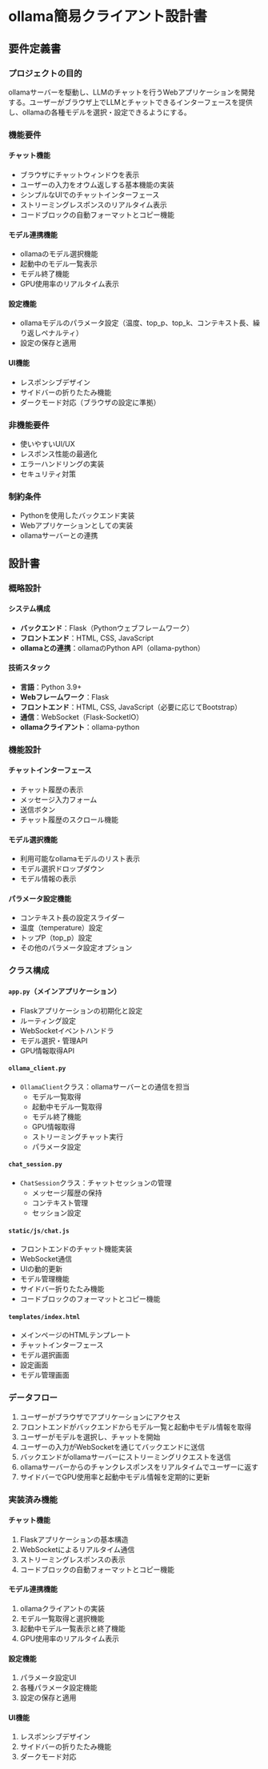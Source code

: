 # ollama簡易クライアント設計書

## 要件定義書

### プロジェクトの目的
ollamaサーバーを駆動し、LLMのチャットを行うWebアプリケーションを開発する。ユーザーがブラウザ上でLLMとチャットできるインターフェースを提供し、ollamaの各種モデルを選択・設定できるようにする。

### 機能要件

#### チャット機能
- ブラウザにチャットウィンドウを表示
- ユーザーの入力をオウム返しする基本機能の実装
- シンプルなUIでのチャットインターフェース
- ストリーミングレスポンスのリアルタイム表示
- コードブロックの自動フォーマットとコピー機能

#### モデル連携機能
- ollamaのモデル選択機能
- 起動中のモデル一覧表示
- モデル終了機能
- GPU使用率のリアルタイム表示

#### 設定機能
- ollamaモデルのパラメータ設定（温度、top_p、top_k、コンテキスト長、繰り返しペナルティ）
- 設定の保存と適用

#### UI機能
- レスポンシブデザイン
- サイドバーの折りたたみ機能
- ダークモード対応（ブラウザの設定に準拠）

### 非機能要件
- 使いやすいUI/UX
- レスポンス性能の最適化
- エラーハンドリングの実装
- セキュリティ対策

### 制約条件
- Pythonを使用したバックエンド実装
- Webアプリケーションとしての実装
- ollamaサーバーとの連携

## 設計書

### 概略設計

#### システム構成
- **バックエンド**：Flask（Pythonウェブフレームワーク）
- **フロントエンド**：HTML, CSS, JavaScript
- **ollamaとの連携**：ollamaのPython API（ollama-python）

#### 技術スタック
- **言語**：Python 3.9+
- **Webフレームワーク**：Flask
- **フロントエンド**：HTML, CSS, JavaScript（必要に応じてBootstrap）
- **通信**：WebSocket（Flask-SocketIO）
- **ollamaクライアント**：ollama-python

### 機能設計

#### チャットインターフェース
- チャット履歴の表示
- メッセージ入力フォーム
- 送信ボタン
- チャット履歴のスクロール機能

#### モデル選択機能
- 利用可能なollamaモデルのリスト表示
- モデル選択ドロップダウン
- モデル情報の表示

#### パラメータ設定機能
- コンテキスト長の設定スライダー
- 温度（temperature）設定
- トップP（top_p）設定
- その他のパラメータ設定オプション

### クラス構成

#### `app.py`（メインアプリケーション）
- Flaskアプリケーションの初期化と設定
- ルーティング設定
- WebSocketイベントハンドラ
- モデル選択・管理API
- GPU情報取得API

#### `ollama_client.py`
- `OllamaClient`クラス：ollamaサーバーとの通信を担当
  - モデル一覧取得
  - 起動中モデル一覧取得
  - モデル終了機能
  - GPU情報取得
  - ストリーミングチャット実行
  - パラメータ設定

#### `chat_session.py`
- `ChatSession`クラス：チャットセッションの管理
  - メッセージ履歴の保持
  - コンテキスト管理
  - セッション設定

#### `static/js/chat.js`
- フロントエンドのチャット機能実装
- WebSocket通信
- UIの動的更新
- モデル管理機能
- サイドバー折りたたみ機能
- コードブロックのフォーマットとコピー機能

#### `templates/index.html`
- メインページのHTMLテンプレート
- チャットインターフェース
- モデル選択画面
- 設定画面
- モデル管理画面

### データフロー
1. ユーザーがブラウザでアプリケーションにアクセス
2. フロントエンドがバックエンドからモデル一覧と起動中モデル情報を取得
3. ユーザーがモデルを選択し、チャットを開始
4. ユーザーの入力がWebSocketを通じてバックエンドに送信
5. バックエンドがollamaサーバーにストリーミングリクエストを送信
6. ollamaサーバーからのチャンクレスポンスをリアルタイムでユーザーに返す
7. サイドバーでGPU使用率と起動中モデル情報を定期的に更新

### 実装済み機能

#### チャット機能
1. Flaskアプリケーションの基本構造
2. WebSocketによるリアルタイム通信
3. ストリーミングレスポンスの表示
4. コードブロックの自動フォーマットとコピー機能

#### モデル連携機能
1. ollamaクライアントの実装
2. モデル一覧取得と選択機能
3. 起動中モデル一覧表示と終了機能
4. GPU使用率のリアルタイム表示

#### 設定機能
1. パラメータ設定UI
2. 各種パラメータ設定機能
3. 設定の保存と適用

#### UI機能
1. レスポンシブデザイン
2. サイドバーの折りたたみ機能
3. ダークモード対応